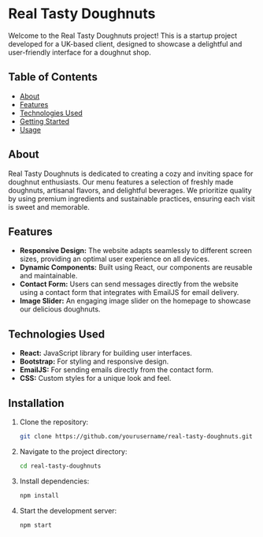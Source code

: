 # Real Tasty Doughnuts

Welcome to the Real Tasty Doughnuts project! This is a startup project developed for a UK-based client, designed to showcase a delightful and user-friendly interface for a doughnut shop.

## Table of Contents

- [About](#about)
- [Features](#features)
- [Technologies Used](#technologies-used)
- [Getting Started](#getting-started)
- [Usage](#usage)
  
## About

Real Tasty Doughnuts is dedicated to creating a cozy and inviting space for doughnut enthusiasts. Our menu features a selection of freshly made doughnuts, artisanal flavors, and delightful beverages. We prioritize quality by using premium ingredients and sustainable practices, ensuring each visit is sweet and memorable.

## Features

- **Responsive Design:** The website adapts seamlessly to different screen sizes, providing an optimal user experience on all devices.
- **Dynamic Components:** Built using React, our components are reusable and maintainable.
- **Contact Form:** Users can send messages directly from the website using a contact form that integrates with EmailJS for email delivery.
- **Image Slider:** An engaging image slider on the homepage to showcase our delicious doughnuts.

## Technologies Used

- **React:** JavaScript library for building user interfaces.
- **Bootstrap:** For styling and responsive design.
- **EmailJS:** For sending emails directly from the contact form.
- **CSS:** Custom styles for a unique look and feel.

## Installation

1. Clone the repository:
   ```bash
   git clone https://github.com/yourusername/real-tasty-doughnuts.git
2. Navigate to the project directory:
   ```bash
   cd real-tasty-doughnuts
3. Install dependencies:
   ```bash
   npm install
4. Start the development server:
    ```bash
    npm start

